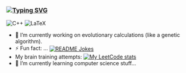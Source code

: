 ### [![Typing SVG](https://readme-typing-svg.herokuapp.com?color=%2336BCF7&lines=Hi+there+👋)](https://git.io/typing-svg)

![C++](https://img.shields.io/badge/c++-%2300599C.svg?style=for-the-badge&logo=c%2B%2B&logoColor=white)
![LaTeX](https://img.shields.io/badge/latex-%23008080.svg?style=for-the-badge&logo=latex&logoColor=white)

- 🔭 I’m currently working on evolutionary calculations (like a genetic algorithm).
- ⚡ Fun fact: ...
<a href="https://readme-jokes.vercel.app"><img align="center" src="https://readme-jokes.vercel.app/api" alt="README Jokes"></a>
- My brain training attempts:
[![My LeetCode stats](https://leetcode-stats-six.vercel.app/api?username=UlrichVonRekkenin&theme=dark)](https://leetcode.com/)
- 🌱 I’m currently learning computer science stuff...
